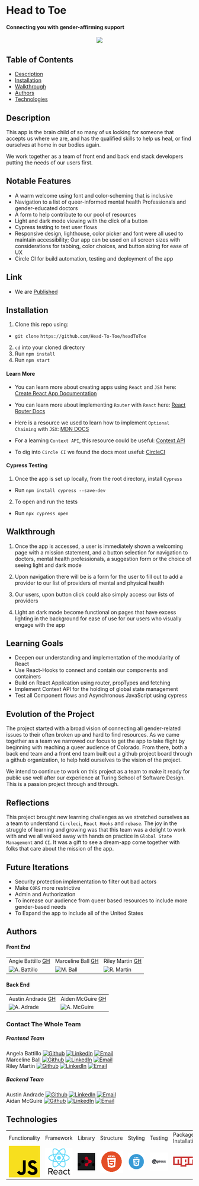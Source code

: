 # Head to Toe
#### Connecting you with gender-affirming support

<p>
<p align="center">
  <a href="https://github.com/Head-To-Toe/headToToe">
    <img src="https://github.com/Head-To-Toe/headToToe/blob/main/assets/headToToeOfficial.png">
  </a>
</p>

## Table of Contents
* [Description](#description)
* [Installation](#installation)
* [Walkthrough](#walkthrough)
* [Authors](#authors)
* [Technologies](#technologies)

## Description

This app is the brain child of so many of us looking for someone that accepts us where we are, and has the qualified skills to help us heal, or find ourselves at home in our bodies again.

We work together as a team of front end and back end stack developers putting the needs of our users first.

## Notable Features

* A warm welcome using font and color-scheming that is inclusive
* Navigation to a list of queer-informed mental health Professionals and gender-educated doctors
* A form to help contribute to our pool of resources
* Light and dark mode viewing with the click of a button
* Cypress testing to test user flows
* Responsive design, lighthouse, color picker and font were all used to maintain accessibility; Our app can be used on all screen sizes with considerations for tabbing, color choices, and button sizing for ease of UX
* Circle CI for build automation, testing and deployment of the app

## Link
* We are [Published](https://headtotoe.surge.sh)

## Installation
1. Clone this repo using:
  * `git clone`  `https://github.com/Head-To-Toe/headToToe`
2. `cd` into your cloned directory
3. Run `npm install`
4. Run `npm start`

#### Learn More
* You can learn more about creating apps using `React` and `JSX` here: [Create React App Documentation](https://create-react-app.dev/docs/getting-started/)

* You can learn more about implementing `Router` with `React` here: [React Router Docs](https://reactrouter.com/)

* Here is a resource we used to learn how to implement `Optional Chaining` with `JSX`: [MDN DOCS](https://developer.mozilla.org/en-US/docs/Web/JavaScript/Reference/Operators/Optional_chaining)
* For a learning `Context API`, this resource could be useful: [Context API](https://www.youtube.com/watch?v=v1s_rbZbqQI)
* To dig into `Circle CI` we found the docs most useful: [CircleCI](https://circleci.com/docs/?utm_source=google&utm_medium=cpc&utm_content=docs&utm_campaign=sitelinkDocs&gclid=CjwKCAjwi9-HBhACEiwAPzUhHLMDz23k6ZmyjN7WtGtv5Rwq1F6lyz9eloeiQlLI1954Wj_kdxhgyBoC_XEQAvD_BwE)


#### Cypress Testing
1. Once the app is set up locally, from the root directory, install `Cypress`
  * Run `npm install cypress --save-dev`
2. To open and run the tests
  * Run `npx cypress open`

## Walkthrough
1. Once the app is accessed, a user is immediately shown a welcoming page with a mission statement, and a button selection for navigation to doctors, mental health professionals, a suggestion form or the choice of seeing light and dark mode

2. Upon navigation there will be is a form for the user to fill out to add a provider to our list of providers of mental and physical health

3. Our users, upon button click could also simply access our lists of providers

4. Light an dark mode become functional on pages that have excess lighting in the background for ease of use for our users who visually engage with the app

## Learning Goals

* Deepen our understanding and implementation of the modularity of React
* Use React-Hooks to connect and contain our components and containers
* Build on React Application using router, propTypes and fetching
* Implement Context API for the holding of global state management
* Test all Component flows and Asynchronous JavaScript using cypress

## Evolution of the Project

The project started with a broad vision of connecting all gender-related issues to their often broken up and hard to find resources.  As we came together as a team we narrowed our focus to get the app to take flight by beginning with reaching a queer audience of Colorado. From there, both a back end team and a front end team built out a github project board through a github organization, to help hold ourselves to the vision of the project.

We intend to continue to work on this project as a team to make it ready for public use well after our experience at Turing School of Software Design.  This is a passion project through and through.

## Reflections

This project brought new learning challenges as we stretched ourselves as a team to understand `Circleci`, `React Hooks` and `rebase`.  The joy in the struggle of learning and growing was that this team was a delight to work with and we all walked away with hands on practice in `Global State Management` and `CI`.  It was a gift to see a dream-app come together with folks that care about the mission of the app.

## Future Iterations

* Security protection implementation to filter out bad actors
* Make `CORS` more restrictive
* Admin and Authorization
* To increase our audience from queer based resources to include more gender-based needs
* To Expand the app to include all of the United States

## Authors
#### Front End
<table>
    <tr>
        <td> Angie Battillo <a href="https://github.com/battan40">GH</td>
        <td> Marceline Ball <a href="https://github.com/MarcelineBall">GH</td>
        <td> Riley Martin <a href="https://github.com/RMartin0717">GH</td>
    </tr>
    </tr>
        <td><img src="https://avatars.githubusercontent.com/u/58871312?v=4" alt="A. Battillo" width="125" height="auto" /></td>
        <td><img src="https://avatars.githubusercontent.com/u/65052658?v=4" alt="M. Ball" width="125" height="auto" /></td>
        <td><img src="https://avatars.githubusercontent.com/u/76501236?v=4" alt="R. Martin" width="125" height="auto" /></td>
    </tr>
</table>

#### Back End
<table>
  <tr>
        <td> Austin Andrade <a href="https://github.com/austinandrade">GH</td>
        <td> Aiden McGuire <a href="https://github.com/A-McGuire">GH</td>
  </tr>
  </tr>
        <td><img src="https://avatars.githubusercontent.com/u/74944329?v=4" alt="A. Adrade" width="125" height="auto" /></td>
        <td><img src="https://avatars.githubusercontent.com/u/74434806?v=4" alt="A. McGuire" width="125" height="auto" /></td>
  </tr>
</table>

<!-- CONTRIBUTORS -->
### Contact The Whole Team

##### Frontend Team
Angela Battillo [![Github][github-shield]][angie-github-url] [![LinkedIn][linkedin-shield]][angie-linkedin-url] [![Email][email-shield]][angie-email-url] <br>
Marceline Ball [![Github][github-shield]][marceline-github-url] [![LinkedIn][linkedin-shield]][marceline-linkedin-url] [![Email][email-shield]][marceline-email-url] <br>
Riley Martin [![Github][github-shield]][riley-github-url] [![LinkedIn][linkedin-shield]][riley-linkedin-url] [![Email][email-shield]][riley-email-url] <br>

##### Backend Team
Austin Andrade [![Github][github-shield]][austin-github-url] [![LinkedIn][linkedin-shield]][austin-linkedin-url] [![Email][email-shield]][austin-email-url] <br>
Aidan McGuire [![Github][github-shield]][aidan-github-url] [![LinkedIn][linkedin-shield]][aidan-linkedin-url] [![Email][email-shield]][aidan-email-url] <br>

<!-- CONTACT -->

<!-- MARKDOWN LINKS & IMAGES -->
<!-- https://www.markdownguide.org/basic-syntax/#reference-style-links -->
[contributors-shield]: https://img.shields.io/github/contributors/Head-To-Toe/headToToe-be.svg?style=for-the-badge
[contributors-url]: https://github.com/Head-To-Toe/headToToe-be/graphs/contributors
[stars-url]: https://github.com/Head-To-Toe/headToToe-be/stargazers
[issues-shield]: https://img.shields.io/github/issues/Head-To-Toe/headToToe-be?style=for-the-badge
[issues-url]: https://github.com/Head-To-Toe/headToToe-be/issues

<!-- MARKDOWN LINKS & IMAGES -->
<!-- https://www.markdownguide.org/basic-syntax/#reference-style-links -->
[linkedin-shield]: https://img.shields.io/badge/-LinkedIn-black.svg?style=for-the-badge&logo=linkedin&colorB=555
[github-shield]: https://img.shields.io/badge/-Github-black.svg?style=for-the-badge&logo=github&colorB=555
[email-shield]: https://img.shields.io/badge/-Email-black.svg?style=for-the-badge&logo=gmail&colorB=555

[angie-github-url]: https://github.com/battan40
[marceline-github-url]: https://github.com/MarcelineBall
[riley-github-url]: https://github.com/RMartin0717
[austin-github-url]: https://github.com/austinandrade/
[aidan-github-url]: https://github.com/A-McGuire


[angie-email-url]: mailto:angela.battillo@gmail.com?subject=Hello%20Angie
[marceline-email-url]: mailto:marcelineball@gmail.com?subject=Hello%20Marceline
[riley-email-url]: mailto:riley.willow@gmail.com?subject=Hello%20Riley
[austin-email-url]: mailto:austinmandrade@gmail.com?subject=Hello%20Austin
[aidan-email-url]: mailto:aidanmcguire211@gmail.com?subject=Hello%20Aidan


[angie-linkedin-url]: https://www.linkedin.com/in/angela-battillo/
[marceline-linkedin-url]: https://www.linkedin.com/in/marceline-ball/
[riley-linkedin-url]: https://www.linkedin.com/in/rmartin0717/
[austin-linkedin-url]: https://www.linkedin.com/in/austinandrade/
[aidan-linkedin-url]: https://www.linkedin.com/in/aidanmcguire/


## Technologies
<table>
    <tr>
        <td>Functionality</td>
        <td>Framework</td>
        <td>Library</td>
        <td>Structure</td>
        <td>Styling</td>
        <td>Testing</td>
        <td>Package Installation</td>
        <td>Continuous Integration</td>
        <td>Global State Management</td>
    </tr>
    </tr>
        <td><img src="./src/assets/images/js-icon.png" alt="javascript" width="100" height="auto" /></td>
        <td><img src="./src/assets/images/reactjs-logo.jpeg" alt="react" width="100" height="auto" /></td>
        <td><img src="./src/assets/images/router-icon.png" alt="router" width="100" height="auto" /></td>
        <td><img src="./src/assets/images/html-logo.png" alt="html" width="100" height="auto" /></td>
        <td><img src="./src/assets/images/css-logo.png" alt="css" width="100" height="auto" /></td>
        <td><img src="./src/assets/images/cypress-logo.jpeg" alt="cypress" width="100" height="auto" /></td>
        <td><img src="./src/assets/images/npm.png" alt="npm" width="100" height="auto" /></td>
        <td><img src="./src/assets/images/circleCI.png" alt="circle ci" width="100" height="auto" /></td>
        <td><img src="./src/assets/images/contextAPI.jpeg" alt="context api" width="100" height="auto" /></td>
    </tr>
</table>
